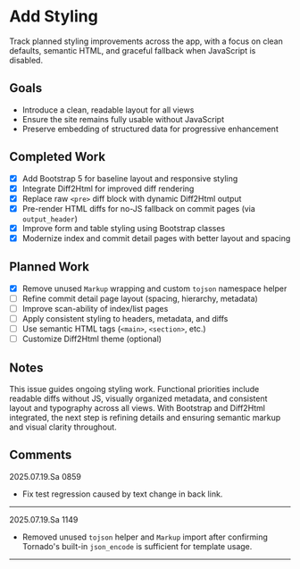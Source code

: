 # Add Styling

Track planned styling improvements across the app, with a focus on clean
defaults, semantic HTML, and graceful fallback when JavaScript is disabled.

## Goals

- Introduce a clean, readable layout for all views
- Ensure the site remains fully usable without JavaScript
- Preserve embedding of structured data for progressive enhancement

## Completed Work

- [x] Add Bootstrap 5 for baseline layout and responsive styling
- [x] Integrate Diff2Html for improved diff rendering
- [x] Replace raw `<pre>` diff block with dynamic Diff2Html output
- [x] Pre-render HTML diffs for no-JS fallback on commit pages (via `output_header`)
- [x] Improve form and table styling using Bootstrap classes
- [x] Modernize index and commit detail pages with better layout and spacing

## Planned Work

- [x] Remove unused `Markup` wrapping and custom `tojson` namespace helper
- [ ] Refine commit detail page layout (spacing, hierarchy, metadata)
- [ ] Improve scan-ability of index/list pages
- [ ] Apply consistent styling to headers, metadata, and diffs
- [ ] Use semantic HTML tags (`<main>`, `<section>`, etc.)
- [ ] Customize Diff2Html theme (optional)

## Notes

This issue guides ongoing styling work. Functional priorities include readable
diffs without JS, visually organized metadata, and consistent layout and
typography across all views. With Bootstrap and Diff2Html integrated, the next
step is refining details and ensuring semantic markup and visual clarity
throughout.

## Comments

2025.07.19.Sa 0859

- Fix test regression caused by text change in back link.

---
2025.07.19.Sa 1149

- Removed unused `tojson` helper and `Markup` import after confirming Tornado's built-in `json_encode` is sufficient for template usage.

---
